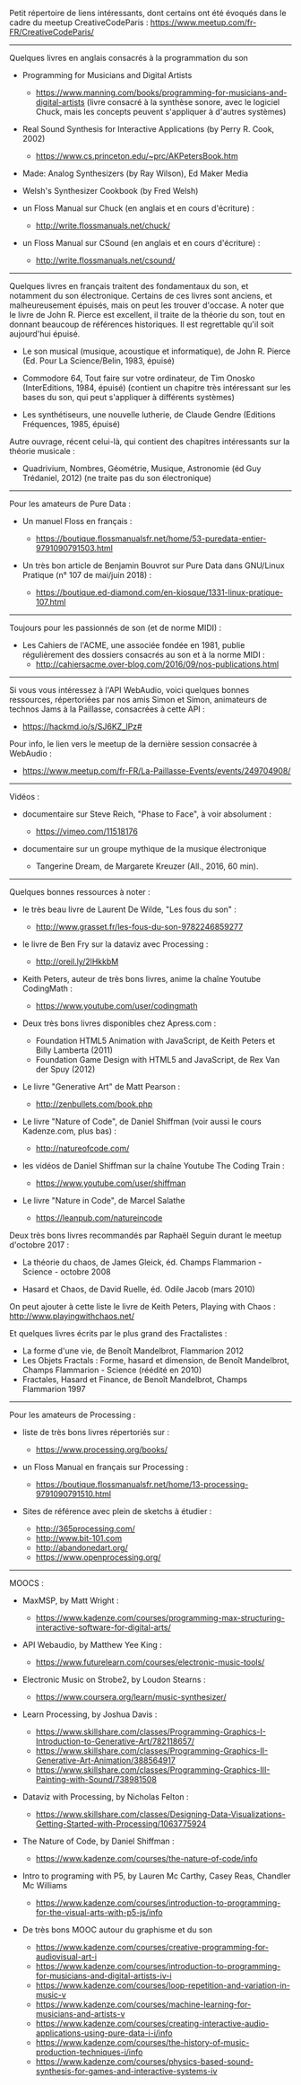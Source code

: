 Petit répertoire de liens intéressants, dont certains ont été évoqués dans le cadre du meetup CreativeCodeParis :
https://www.meetup.com/fr-FR/CreativeCodeParis/


---

Quelques livres en anglais consacrés à la programmation du son 

- Programming for Musicians and Digital Artists 
  - https://www.manning.com/books/programming-for-musicians-and-digital-artists
  (livre consacré à la synthèse sonore, avec le logiciel Chuck, mais les concepts peuvent s'appliquer à d'autres systèmes)

- Real Sound Synthesis for Interactive Applications (by Perry R. Cook, 2002)
  - https://www.cs.princeton.edu/~prc/AKPetersBook.htm

- Made: Analog Synthesizers (by Ray Wilson), Ed Maker Media

- Welsh's Synthesizer Cookbook (by Fred Welsh)

- un Floss Manual sur Chuck (en anglais et en cours d'écriture) : 
  - http://write.flossmanuals.net/chuck/

- un Floss Manual sur CSound (en anglais et en cours d'écriture) : 
  - http://write.flossmanuals.net/csound/


---

Quelques livres en français traitent des fondamentaux du son, et notamment du son électronique.
Certains de ces livres sont anciens, et malheureusement épuisés, mais on peut les trouver d'occase. 
A noter que le livre de John R. Pierce est excellent, il traite de la théorie du son, tout en donnant beaucoup de références historiques. Il est regrettable qu'il soit aujourd'hui épuisé. 

- Le son musical (musique, acoustique et informatique), de John R. Pierce (Ed. Pour La Science/Belin, 1983, épuisé)

- Commodore 64, Tout faire sur votre ordinateur, de Tim Onosko (InterEditions, 1984, épuisé)
 (contient un chapitre très intéressant sur les bases du son, qui peut s'appliquer à différents 
 systèmes)
 
- Les synthétiseurs, une nouvelle lutherie, de Claude Gendre (Editions Fréquences, 1985, épuisé) 


Autre ouvrage, récent celui-là, qui contient des chapitres intéressants sur la théorie musicale :

- Quadrivium, Nombres, Géométrie, Musique, Astronomie (éd Guy Trédaniel, 2012) 
 (ne traite pas du son électronique)

---

Pour les amateurs de Pure Data :

- Un manuel Floss en français :
  - https://boutique.flossmanualsfr.net/home/53-puredata-entier-9791090791503.html

- Un très bon article de Benjamin Bouvrot sur Pure Data dans GNU/Linux Pratique (n° 107 de mai/juin 2018) :
  - https://boutique.ed-diamond.com/en-kiosque/1331-linux-pratique-107.html


---

Toujours pour les passionnés de son (et de norme MIDI) :

- Les Cahiers de l'ACME, une associée fondée en 1981, publie régulièrement des dossiers consacrés au son et à la norme MIDI :
   - http://cahiersacme.over-blog.com/2016/09/nos-publications.html

---

Si vous vous intéressez à l'API WebAudio, voici quelques bonnes ressources, répertoriées par nos amis Simon et Simon, animateurs de technos Jams à la Paillasse, consacrées à cette API :
   - https://hackmd.io/s/SJ6KZ_lPz#

Pour info, le lien vers le meetup de la dernière session consacrée à WebAudio :
   - https://www.meetup.com/fr-FR/La-Paillasse-Events/events/249704908/

---

Vidéos : 

- documentaire sur Steve Reich, "Phase to Face", à voir absolument : 

   - https://vimeo.com/11518176

- documentaire sur un groupe mythique de la musique électronique 

   - Tangerine Dream, de Margarete Kreuzer (All., 2016, 60 min).

---

Quelques bonnes ressources à noter :
-  le très beau livre de Laurent De Wilde, "Les fous du son" :
     - http://www.grasset.fr/les-fous-du-son-9782246859277

- le livre de Ben Fry sur la dataviz avec Processing : 
    - http://oreil.ly/2lHkkbM

- Keith Peters, auteur de très bons livres, anime la chaîne Youtube CodingMath :
    - https://www.youtube.com/user/codingmath

- Deux très bons livres disponibles chez Apress.com :
    - Foundation HTML5 Animation with JavaScript, de Keith Peters et Billy Lamberta (2011) 
    - Foundation Game Design with HTML5 and JavaScript, de Rex Van der Spuy (2012)

- Le livre "Generative Art" de Matt Pearson  :  
    - http://zenbullets.com/book.php

- Le livre "Nature of Code", de Daniel Shiffman (voir aussi le cours Kadenze.com, plus bas) : 
    - http://natureofcode.com/

- les vidéos de Daniel Shiffman sur la chaîne Youtube The Coding Train : 
    - https://www.youtube.com/user/shiffman

- Le livre "Nature in Code", de Marcel Salathe 
    - https://leanpub.com/natureincode


Deux très bons livres recommandés par Raphaël Seguin durant le meetup d'octobre 2017 :

- La théorie du chaos, de James Gleick, éd. Champs Flammarion - Science - octobre 2008

- Hasard et Chaos, de David Ruelle, éd. Odile Jacob (mars 2010)

On peut ajouter à cette liste le livre de Keith Peters, Playing with Chaos : http://www.playingwithchaos.net/

Et quelques livres écrits par le plus grand des Fractalistes :
- La forme d'une vie, de Benoît Mandelbrot, Flammarion 2012
- Les Objets Fractals : Forme, hasard et dimension, de Benoît Mandelbrot, Champs Flammarion - Science (réédité en 2010)
- Fractales, Hasard et Finance, de Benoît Mandelbrot, Champs Flammarion 1997

---

Pour les amateurs de Processing : 

- liste de très bons livres répertoriés sur :
   - https://www.processing.org/books/

- un Floss Manual en français sur Processing :
   - https://boutique.flossmanualsfr.net/home/13-processing-9791090791510.html

- Sites de référence avec plein de sketchs à étudier :
   - http://365processing.com/
   - http://www.bit-101.com
   - http://abandonedart.org/
   - https://www.openprocessing.org/ 


---

MOOCS : 

- MaxMSP, by Matt Wright : 
    - https://www.kadenze.com/courses/programming-max-structuring-interactive-software-for-digital-arts/

- API Webaudio, by Matthew Yee King : 
    - https://www.futurelearn.com/courses/electronic-music-tools/

- Electronic Music on Strobe2, by Loudon Stearns  : 
    - https://www.coursera.org/learn/music-synthesizer/

- Learn Processing, by Joshua Davis :
    - https://www.skillshare.com/classes/Programming-Graphics-I-Introduction-to-Generative-Art/782118657/
    - https://www.skillshare.com/classes/Programming-Graphics-II-Generative-Art-Animation/388564917
    - https://www.skillshare.com/classes/Programming-Graphics-III-Painting-with-Sound/738981508

- Dataviz with Processing, by Nicholas Felton :
    - https://www.skillshare.com/classes/Designing-Data-Visualizations-Getting-Started-with-Processing/1063775924

- The Nature of Code, by Daniel Shiffman :
    - https://www.kadenze.com/courses/the-nature-of-code/info

- Intro to programing with P5, by Lauren Mc Carthy, Casey Reas, Chandler Mc Williams
    - https://www.kadenze.com/courses/introduction-to-programming-for-the-visual-arts-with-p5-js/info

- De très bons MOOC autour du graphisme et du son 
    - https://www.kadenze.com/courses/creative-programming-for-audiovisual-art-i
    - https://www.kadenze.com/courses/introduction-to-programming-for-musicians-and-digital-artists-iv-i
    - https://www.kadenze.com/courses/loop-repetition-and-variation-in-music-v
    - https://www.kadenze.com/courses/machine-learning-for-musicians-and-artists-v
    - https://www.kadenze.com/courses/creating-interactive-audio-applications-using-pure-data-i-i/info
    - https://www.kadenze.com/courses/the-history-of-music-production-techniques-i/info
    - https://www.kadenze.com/courses/physics-based-sound-synthesis-for-games-and-interactive-systems-iv


